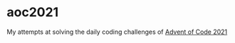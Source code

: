 # aoc2021
My attempts at solving the daily coding challenges of [Advent of Code 2021](https://adventofcode.com/2021)
